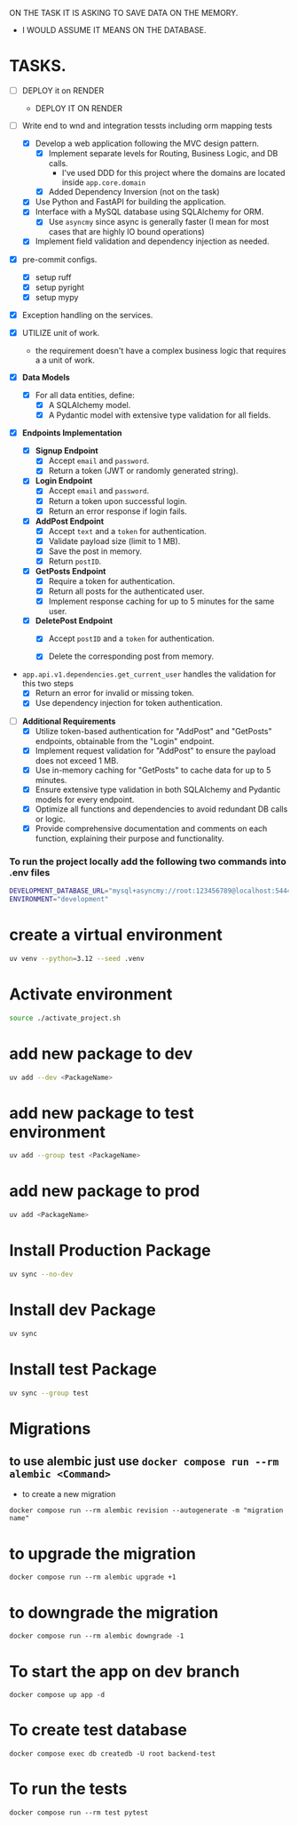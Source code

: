 

ON THE TASK IT IS ASKING TO SAVE DATA ON THE MEMORY.
 - I WOULD ASSUME IT MEANS ON THE DATABASE.

# TASKS.

- [ ] DEPLOY it on RENDER
    - DEPLOY IT ON RENDER
- [ ] Write end to wnd and integration tessts including orm mapping tests

  - [x] Develop a web application following the MVC design pattern.
    - [x] Implement separate levels for Routing, Business Logic, and DB calls.
        - I've used DDD for this project where the domains are located inside `app.core.domain`
    - [x] Added Dependency Inversion (not on the task)
  - [x] Use Python and FastAPI for building the application.
  - [x] Interface with a MySQL database using SQLAlchemy for ORM.
    - [x] Use `asyncmy` since async is generally faster (I mean for most cases that are highly IO bound operations)
  - [x] Implement field validation and dependency injection as needed.

- [x] pre-commit configs.
    - [x] setup ruff
    - [x] setup pyright
    - [x] setup mypy

- [x] Exception handling on the services.
- [x] UTILIZE unit of work.
    - the requirement doesn't have a complex business logic that requires a  a unit of work.

- [x] **Data Models**
  - [x] For all data entities, define:
    - [x] A SQLAlchemy model.
    - [x] A Pydantic model with extensive type validation for all fields.

- [x] **Endpoints Implementation**
  - [x] **Signup Endpoint**
    - [x] Accept `email` and `password`.
    - [x] Return a token (JWT or randomly generated string).

  - [x] **Login Endpoint**
    - [x] Accept `email` and `password`.
    - [x] Return a token upon successful login.
    - [x] Return an error response if login fails.

  - [x] **AddPost Endpoint**
    - [x] Accept `text` and a `token` for authentication.
    - [x] Validate payload size (limit to 1 MB).
    - [x] Save the post in memory.
    - [x] Return `postID`.

  - [x] **GetPosts Endpoint**
    - [x] Require a token for authentication.
    - [x] Return all posts for the authenticated user.
    - [x] Implement response caching for up to 5 minutes for the same user.

  - [x] **DeletePost Endpoint**
    - [x] Accept `postID` and a `token` for authentication.
    - [x] Delete the corresponding post from memory.


- `app.api.v1.dependencies.get_current_user` handles the validation for this two steps
    - [x] Return an error for invalid or missing token.
    - [x] Use dependency injection for token authentication.

- [ ] **Additional Requirements**
  - [x] Utilize token-based authentication for "AddPost" and "GetPosts" endpoints, obtainable from the "Login" endpoint.
  - [x] Implement request validation for "AddPost" to ensure the payload does not exceed 1 MB.
  - [x] Use in-memory caching for "GetPosts" to cache data for up to 5 minutes.
  - [x] Ensure extensive type validation in both SQLAlchemy and Pydantic models for every endpoint.
  - [x] Optimize all functions and dependencies to avoid redundant DB calls or logic.
  - [x] Provide comprehensive documentation and comments on each function, explaining their purpose and functionality.

### To run the project locally add the following two commands into .env files
```bash
DEVELOPMENT_DATABASE_URL="mysql+asyncmy://root:123456789@localhost:5444/backend?charset=utf8mb4"
ENVIRONMENT="development"
```

# create a virtual environment

```bash
uv venv --python=3.12 --seed .venv
```

# Activate environment
```bash
source ./activate_project.sh
```

# add new package to dev
```bash
uv add --dev <PackageName>
```

# add new package to test environment
```bash
uv add --group test <PackageName>
```

# add new package to prod
```bash
uv add <PackageName>
```

# Install Production Package
```bash
uv sync --no-dev
```

# Install dev Package
```bash
uv sync
```

# Install test Package
```bash
uv sync --group test
```



# Migrations

## to use alembic just use `docker compose run --rm alembic <Command>`

* to create a new migration
```
docker compose run --rm alembic revision --autogenerate -m "migration name"
```

# to upgrade the migration
```
docker compose run --rm alembic upgrade +1
```

# to downgrade the migration
```
docker compose run --rm alembic downgrade -1
```


# To start the app on dev branch
```
docker compose up app -d
```


# To create test database
```
docker compose exec db createdb -U root backend-test
```

# To run the tests
```
docker compose run --rm test pytest
```
